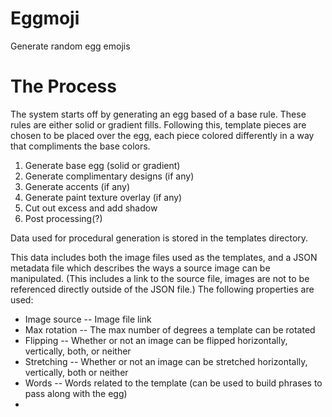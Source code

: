 # Eggmoji
Generate random egg emojis

# The Process
The system starts off by generating an egg based of a base rule. These rules are either solid or gradient fills.
Following this, template pieces are chosen to be placed over the egg, each piece colored differently in a way
that compliments the base colors. 

1. Generate base egg (solid or gradient)
2. Generate complimentary designs (if any)
3. Generate accents (if any)
4. Generate paint texture overlay (if any)
5. Cut out excess and add shadow
6. Post processing(?)

Data used for procedural generation is stored in the templates directory.

This data includes both the image files used as the templates, and a JSON metadata file which describes the ways
a source image can be manipulated. (This includes a link to the source file, images are not to be referenced directly
outside of the JSON file.) The following properties are used:

- Image source -- Image file link
- Max rotation -- The max number of degrees a template can be rotated
- Flipping     -- Whether or not an image can be flipped horizontally, vertically, both, or neither
- Stretching   -- Whether or not an image can be stretched horizontally, vertically, both or neither
- Words        -- Words related to the template (can be used to build phrases to pass along with the egg)
- 